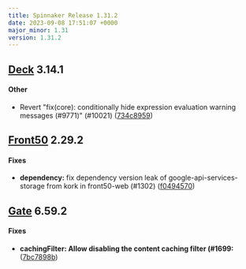 ```yaml
---
title: Spinnaker Release 1.31.2
date: 2023-09-08 17:51:07 +0000
major_minor: 1.31
version: 1.31.2
---
```


## [Deck](#deck) 3.14.1

#### Other

* Revert "fix(core): conditionally hide expression evaluation warning messages (#9771)" (#10021) ([734c8959](https://github.com/spinnaker/deck/commit/734c895959823eb47e0bef9fe2da072760d97b46))

## [Front50](#front50) 2.29.2

#### Fixes

* **dependency:**   fix dependency version leak of google-api-services-storage from kork in front50-web (#1302) ([f0494570](https://github.com/spinnaker/front50/commit/f0494570576de5aa33d969fdd7fad93dee2479cc))

## [Gate](#gate) 6.59.2

#### Fixes

* **cachingFilter: Allow disabling the content caching filter (#1699:**   ([7bc7898b](https://github.com/spinnaker/gate/commit/7bc7898bee5c38a200fafbf391126a41dd4aa594))
